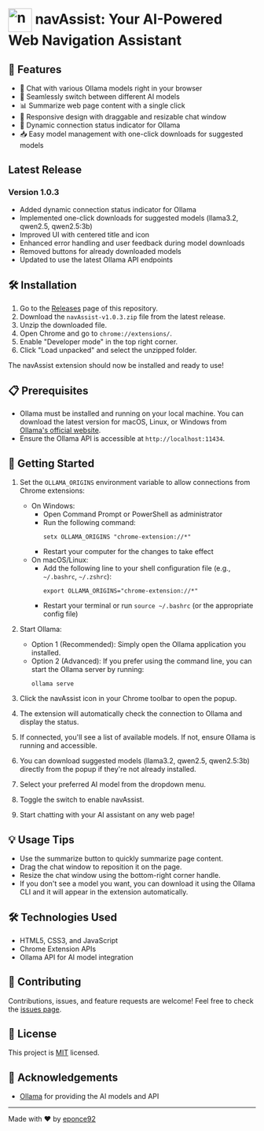 # <img src="icon.png" alt="navAssist Icon" width="48" height="48" style="vertical-align: middle;"> navAssist: Your AI-Powered Web Navigation Assistant

## 🌟 Features

- 💬 Chat with various Ollama models right in your browser
- 🔄 Seamlessly switch between different AI models
- 📊 Summarize web page content with a single click
- 📱 Responsive design with draggable and resizable chat window
- 🔌 Dynamic connection status indicator for Ollama
- 📥 Easy model management with one-click downloads for suggested models

## Latest Release

### Version 1.0.3

- Added dynamic connection status indicator for Ollama
- Implemented one-click downloads for suggested models (llama3.2, qwen2.5, qwen2.5:3b)
- Improved UI with centered title and icon
- Enhanced error handling and user feedback during model downloads
- Removed buttons for already downloaded models
- Updated to use the latest Ollama API endpoints

## 🛠️ Installation

1. Go to the [Releases](https://github.com/eponce92/navAssist/releases) page of this repository.
2. Download the `navAssist-v1.0.3.zip` file from the latest release.
3. Unzip the downloaded file.
4. Open Chrome and go to `chrome://extensions/`.
5. Enable "Developer mode" in the top right corner.
6. Click "Load unpacked" and select the unzipped folder.

The navAssist extension should now be installed and ready to use!

## 📋 Prerequisites

- Ollama must be installed and running on your local machine. You can download the latest version for macOS, Linux, or Windows from [Ollama's official website](https://ollama.com).
- Ensure the Ollama API is accessible at `http://localhost:11434`.

## 🚀 Getting Started

1. Set the `OLLAMA_ORIGINS` environment variable to allow connections from Chrome extensions:

   - On Windows:
     - Open Command Prompt or PowerShell as administrator
     - Run the following command:
       ```
       setx OLLAMA_ORIGINS "chrome-extension://*"
       ```
     - Restart your computer for the changes to take effect
   - On macOS/Linux:
     - Add the following line to your shell configuration file (e.g., `~/.bashrc`, `~/.zshrc`):
       ```
       export OLLAMA_ORIGINS="chrome-extension://*"
       ```
     - Restart your terminal or run `source ~/.bashrc` (or the appropriate config file)

2. Start Ollama:

   - Option 1 (Recommended): Simply open the Ollama application you installed.
   - Option 2 (Advanced): If you prefer using the command line, you can start the Ollama server by running:
     ```
     ollama serve
     ```

3. Click the navAssist icon in your Chrome toolbar to open the popup.
4. The extension will automatically check the connection to Ollama and display the status.
5. If connected, you'll see a list of available models. If not, ensure Ollama is running and accessible.
6. You can download suggested models (llama3.2, qwen2.5, qwen2.5:3b) directly from the popup if they're not already installed.
7. Select your preferred AI model from the dropdown menu.
8. Toggle the switch to enable navAssist.
9. Start chatting with your AI assistant on any web page!

## 💡 Usage Tips

- Use the summarize button to quickly summarize page content.
- Drag the chat window to reposition it on the page.
- Resize the chat window using the bottom-right corner handle.
- If you don't see a model you want, you can download it using the Ollama CLI and it will appear in the extension automatically.

## 🛠️ Technologies Used

- HTML5, CSS3, and JavaScript
- Chrome Extension APIs
- Ollama API for AI model integration

## 🤝 Contributing

Contributions, issues, and feature requests are welcome! Feel free to check the [issues page](https://github.com/eponce92/navAssist/issues).

## 📜 License

This project is [MIT](https://choosealicense.com/licenses/mit/) licensed.

## 🙏 Acknowledgements

- [Ollama](https://ollama.com) for providing the AI models and API

---

Made with ❤️ by [eponce92](https://github.com/eponce92)
